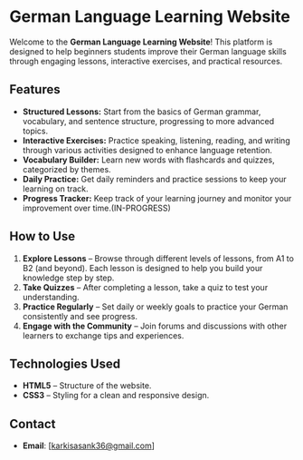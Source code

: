 # German Language Learning Website

Welcome to the **German Language Learning Website**! This platform is designed to help beginners students improve their German language skills through engaging lessons, interactive exercises, and practical resources.

## Features

- **Structured Lessons:** Start from the basics of German grammar, vocabulary, and sentence structure, progressing to more advanced topics.
- **Interactive Exercises:** Practice speaking, listening, reading, and writing through various activities designed to enhance language retention.
- **Vocabulary Builder:** Learn new words with flashcards and quizzes, categorized by themes.
- **Daily Practice:** Get daily reminders and practice sessions to keep your learning on track.
- **Progress Tracker:** Keep track of your learning journey and monitor your improvement over time.(IN-PROGRESS)

## How to Use

1. **Explore Lessons** – Browse through different levels of lessons, from A1 to B2 (and beyond). Each lesson is designed to help you build your knowledge step by step.
2. **Take Quizzes** – After completing a lesson, take a quiz to test your understanding.
3. **Practice Regularly** – Set daily or weekly goals to practice your German consistently and see progress.
4. **Engage with the Community** – Join forums and discussions with other learners to exchange tips and experiences.

## Technologies Used

- **HTML5** – Structure of the website.
- **CSS3** – Styling for a clean and responsive design.



## Contact

- **Email**: [karkisasank36@gmail.com]


